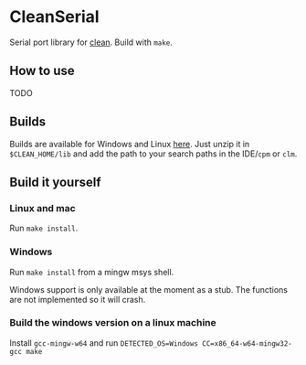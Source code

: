 # CleanSerial

Serial port library for [clean](http://clean.cs.ru.nl). Build with `make`.

## How to use
TODO

## Builds
Builds are available for Windows and Linux [here]([cpm](https://gitlab.science.ru.nl/mlubbers/CleanSerial/builds/artifacts/master/browse?job=clients)).
Just unzip it in `$CLEAN_HOME/lib` and add the path to your search paths in the
IDE/`cpm` or `clm`.

## Build it yourself
### Linux and mac
Run `make install`.

### Windows
Run `make install` from a mingw msys shell.

Windows support is only available at the moment as a stub.
The functions are not implemented so it will crash.

### Build the windows version on a linux machine
Install `gcc-mingw-w64` and run `DETECTED_OS=Windows CC=x86_64-w64-mingw32-gcc make`
